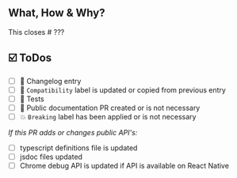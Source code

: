 <!-- Make sure to assign one and only one Type (`T:`) and State (`S:`) label.
 Select reviewers if ready for review. Our bot will automatically assign you. -->

## What, How & Why?
<!-- Describe the changes and give some hints to guide your reviewers if possible. -->
<!-- E.g. reference to other repos: This closes realm/realm-sync#??? -->

This closes # ???

## ☑️ ToDos
<!-- Add your own todos here -->
* [ ] 📝 Changelog entry
* [ ] 📝 `Compatibility` label is updated or copied from previous entry
* [ ] 🚦 Tests
* [ ] 📝 Public documentation PR created or is not necessary
* [ ] 💥 `Breaking` label has been applied or is not necessary

*If this PR adds or changes public API's:*
* [ ] typescript definitions file is updated
* [ ] jsdoc files updated
* [ ] Chrome debug API is updated if API is available on React Native
